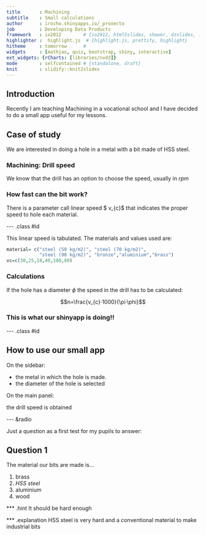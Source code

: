 ```yaml
---
title       : Machining
subtitle    : Small calculations
author      : irocho.shinyapps.io/_proxecto
job         : Developing Data Products
framework   : io2012        # {io2012, html5slides, shower, dzslides, ...}
highlighter :  highlight.js  # {highlight.js, prettify, highlight}
hitheme     : tomorrow      # 
widgets     : [mathjax, quiz, bootstrap, shiny, interactive]
ext_widgets: {rCharts: [libraries/nvd3]}
mode        : selfcontained # {standalone, draft}
knit        : slidify::knit2slides
---
```


## Introduction 

Recently I am teaching Machining in a vocational school and I have decided to do a small app useful for my lessons.


## Case of study

We are interested in doing a hole in a metal with a bit made of HSS steel.

### Machining: Drill speed



We know that the drill has an option to choose the speed, usually in $rpm$



### How fast can the bit work? 

There is a parameter call linear speed $ v_{c}$ that indicates the proper speed to hole each material.



--- .class #id 



This linear speed is tabulated. The materials and values used are:



```r
material= c("steel (50 kg/m2)", "steel (70 kg/m2)",
            "steel (90 kg/m2)", "bronze","aluminium","brass")
vc=c(30,25,18,40,100,80)
```


### Calculations

If the hole has a diameter $\phi$ the speed in the drill has to be calculated:


$$n=\frac{v_{c}·1000}{\pi·\phi}$$

### This is what our shinyapp is doing!!


--- .class #id 


## How to use our small app

On the sidebar:


* the metal in which the hole is made.
* the diameter of the hole is selected 


On the main panel:

the drill speed is obtained



--- &radio


Just a question as a first test for my pupils to answer:


## Question 1

The material our bits are made is...

1. brass
2. _HSS steel_
3. aluminium
4. wood

*** .hint
It should be hard enough

*** .explanation
HSS steel is very hard and a conventional material to make industrial bits

